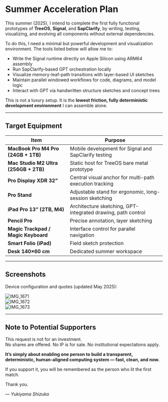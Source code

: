 # Summer Acceleration Plan

This summer (2025), I intend to complete the first fully functional prototypes of **TreeOS**, **Signal**, and **SapClarify**, by writing, testing, visualizing, and evolving all components without external dependencies.

To do this, I need a minimal but powerful development and visualization environment. The tools listed below will allow me to:

- Write the Signal runtime directly on Apple Silicon using ARM64 assembly  
- Run SapClarify-based GPT orchestration locally  
- Visualize memory-leaf-path transitions with layer-based UI sketches  
- Maintain parallel windowed workflows for code, diagrams, and model logic  
- Interact with GPT via handwritten structure sketches and concept trees

This is not a luxury setup. It is the **lowest friction, fully deterministic development environment** I can assemble alone.

---

## Target Equipment

| Item | Purpose |
|------|---------|
| **MacBook Pro M4 Pro (24GB + 1TB)** | Mobile development for Signal and SapClarify testing |
| **Mac Studio M2 Ultra (256GB + 2TB)** | Static host for TreeOS bare metal prototype |
| **Pro Display XDR 32”** | Central visual anchor for multi-path execution tracking |
| **Pro Stand** | Adjustable stand for ergonomic, long-session sketching |
| **iPad Pro 13” (2TB, M4)** | Architecture sketching, GPT-integrated drawing, path control |
| **Pencil Pro** | Precise annotation, layer sketching |
| **Magic Trackpad / Magic Keyboard** | Interface control for parallel navigation |
| **Smart Folio (iPad)** | Field sketch protection |
| **Desk 140×60 cm** | Dedicated summer workspace |

---

## Screenshots

Device configuration and quotes (updated May 2025):

![IMG_1671](./IMG_1671.png)  
![IMG_1672](./IMG_1672.png)  
![IMG_1673](./IMG_1673.png)

---

## Note to Potential Supporters

This request is not for an investment.  
No shares are offered. No IP is for sale. No institutional expectations apply.

**It’s simply about enabling one person to build a transparent, deterministic, human-aligned computing system — fast, clean, and now.**

If you support it, you will be remembered as the person who lit the first match.

Thank you.

— *Yukiyama Shizuka*
